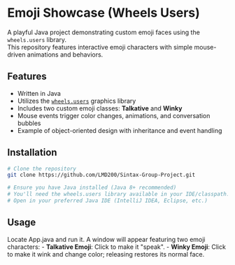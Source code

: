 # Emoji Showcase (Wheels Users)

A playful Java project demonstrating custom emoji faces using the `wheels.users` library.  
This repository features interactive emoji characters with simple mouse-driven animations and behaviors.

## Features

- Written in Java
- Utilizes the [`wheels.users`](https://cs.williams.edu/~bailey/cs136/javadoc/wheels/users/package-summary.html) graphics library
- Includes two custom emoji classes: **Talkative** and **Winky**
- Mouse events trigger color changes, animations, and conversation bubbles
- Example of object-oriented design with inheritance and event handling

## Installation

```bash
# Clone the repository
git clone https://github.com/LMD200/Sintax-Group-Project.git

# Ensure you have Java installed (Java 8+ recommended)
# You'll need the wheels.users library available in your IDE/classpath. Attached in the repo
# Open in your preferred Java IDE (IntelliJ IDEA, Eclipse, etc.)
```

## Usage

Locate App.java and run it.
   A window will appear featuring two emoji characters:
    - **Talkative Emoji**: Click to make it "speak".
    - **Winky Emoji**: Click to make it wink and change color; releasing restores its normal face.


